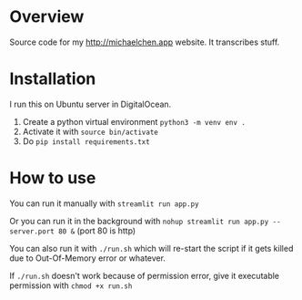 # Overview
Source code for my http://michaelchen.app website. It transcribes stuff.

# Installation
I run this on Ubuntu server in DigitalOcean. 
1. Create a python virtual environment `python3 -m venv env .`
2. Activate it with `source bin/activate`
3. Do `pip install requirements.txt`


# How to use
You can run it manually with `streamlit run app.py`

Or you can run it in the background with `nohup streamlit run app.py --server.port 80 &` (port 80 is http)

You can also run it with `./run.sh` which will re-start the script if it gets killed due to Out-Of-Memory error or whatever.

If `./run.sh` doesn't work because of permission error, give it executable permission with `chmod +x run.sh`

